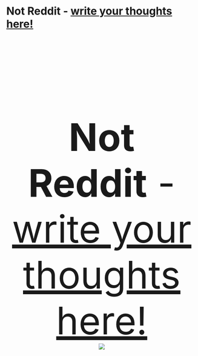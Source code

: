 # Not Reddit - [write your thoughts here!](http://notreddit.live)
<p align="center" style="font-size: 100px">
  <b></b>
  <br> <strong>Not Reddit</strong> - <a href="http://notreddit.live">write your thoughts here!</a><br>
  <img src="http://notreddit.live/static/images/favicon.png">
</p>
